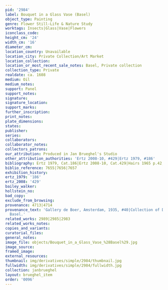 ```yaml
---
pid: '2984'
label: Bouquet in a Glass Vase (Basel)
object_type: Painting
genre: Flower Still-Life & Nature Study
worktags: Insects|Glass|Vase|Flowers
iconclass_code:
height_cm: '24'
width_cm: '16'
diameter_cm:
location_country: Unavailable
location_city: Private Collection/Art Market
location_collection:
location_or_most_recent_sale_notes: Basel, Private collection
collection_type: Private
realdate: ca. 1608
medium: Oil
medium_notes:
support: Panel
support_notes:
signature:
signature_location:
support_marks:
further_inscription:
print_notes:
plate_dimensions:
states:
publisher:
series:
collaborators:
collaborator_notes:
collectors_patrons:
our_attribution: Produced in Jan Brueghel's Studio
other_attribution_authorities: 'Ertz 2008-10, #429|Ertz 1979, #186'
bibliography: Ertz 1979, Cat.186|Ertz 2008-10, Cat.429|Hairs 1965 p.42, 60-61, 359
biblio_reference: 7655|7656|7657
exhibition_history:
ertz_1979: '186'
ertz_2008: '429'
bailey_walker:
hollstein_no:
bad_copy:
exclude_from_browsing:
provenance: 4713|4714
provenance_text: 'Gallery de Boer, Amsterdam, 1935, #40|Collection of Dr. T. Christ,
  Basel.'
related_works: 2989|2985|2983
related_works_notes:
copies_and_variants:
curatorial_files:
general_notes:
image_file: objects/Bouquet_in_a_Glass_Vase_%28Basel%29.jpg
image_source:
framed_image:
external_resources:
thumbnail: img/derivatives/simple/2984/thumbnail.jpg
fullwidth: img/derivatives/simple/2984/fullwidth.jpg
collection: janbrueghel
layout: brueghel_item
order: '0096'
---
```

